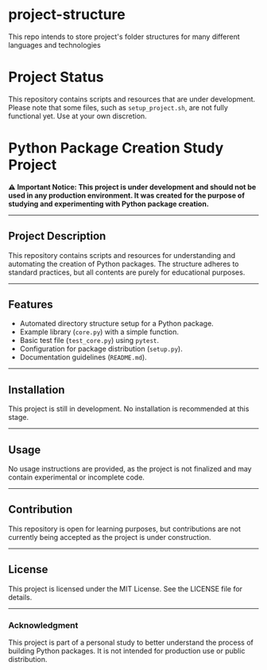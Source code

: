 # project-structure
This repo intends to store project's folder structures for many different languages and technologies 

# Project Status
This repository contains scripts and resources that are under development. 
Please note that some files, such as `setup_project.sh`, are not fully functional yet.
Use at your own discretion.

# Python Package Creation Study Project

**⚠️ Important Notice: This project is under development and should not be used in any production environment. It was created for the purpose of studying and experimenting with Python package creation.**

---

## Project Description

This repository contains scripts and resources for understanding and automating the creation of Python packages. The structure adheres to standard practices, but all contents are purely for educational purposes.

---

## Features
- Automated directory structure setup for a Python package.
- Example library (`core.py`) with a simple function.
- Basic test file (`test_core.py`) using `pytest`.
- Configuration for package distribution (`setup.py`).
- Documentation guidelines (`README.md`).

---

## Installation

This project is still in development. No installation is recommended at this stage.

---

## Usage

No usage instructions are provided, as the project is not finalized and may contain experimental or incomplete code.

---

## Contribution

This repository is open for learning purposes, but contributions are not currently being accepted as the project is under construction.

---

## License

This project is licensed under the MIT License. See the LICENSE file for details.

---

### Acknowledgment

This project is part of a personal study to better understand the process of building Python packages. It is not intended for production use or public distribution.
